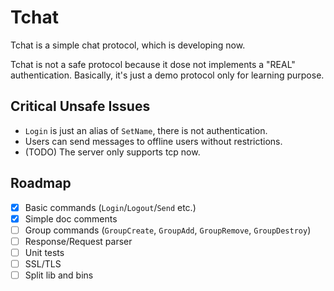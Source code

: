 # Tchat

Tchat is a simple chat protocol, which is developing now.

Tchat is not a safe protocol because it dose not implements a "REAL" authentication. Basically, it's just a demo protocol only for learning purpose.

## Critical Unsafe Issues

- `Login` is just an alias of `SetName`, there is not authentication.
- Users can send messages to offline users without restrictions.
- (TODO) The server only supports tcp now.

## Roadmap

- [x] Basic commands (`Login`/`Logout`/`Send` etc.)
- [x] Simple doc comments
- [ ] Group commands (`GroupCreate`, `GroupAdd`, `GroupRemove`, `GroupDestroy`)
- [ ] Response/Request parser
- [ ] Unit tests
- [ ] SSL/TLS
- [ ] Split lib and bins
